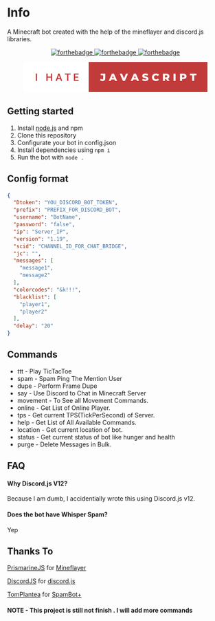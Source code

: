
# Info

A Minecraft bot created with the help of the mineflayer and discord.js libraries.

<p align="center">
  <a href="https://shields.io"><img src="https://img.shields.io/tokei/lines/github/sagxd/SagXDBot?style=for-the-badge&color=brightgreen&cacheSeconds=3600" alt="forthebadge"/>
  </a>
  <a href="https://shields.io"><img src="https://img.shields.io/github/commit-activity/m/sagxd/sagxdbot?style=for-the-badge&color=brightgreen&cacheSeconds=3600" alt="forthebadge"/>
  </a>
  <a href="https://shields.io"><img src="https://custom-icon-badges.demolab.com/github/stars/sagxd/sagxdbot?logo=star&style=for-the-badge&color=brightgreen&cacheSeconds=3600" alt="forthebadge"/>
  </a>
</p>

<p align="center">
  <a href="http://forthebadge.com/"><img src="asset/i-love-javascript.svg" alt="forthebadge"/></a>
</p>

## Getting started
1. Install [node.js](https://nodejs.org/) and npm
2. Clone this repository
3. Configurate your bot in config.json
4. Install dependencies using `npm i`
5. Run the bot with `node .`

## Config format
```json
{
  "Dtoken": "YOU_DISCORD_BOT_TOKEN",
  "prefix": "PREFIX_FOR_DISCORD_BOT",
  "username": "BotName",
  "password": "false",
  "ip": "Server_IP",
  "version": "1.19",
  "scid": "CHANNEL_ID_FOR_CHAT_BRIDGE",
  "jc": "",
  "messages": [
    "message1",
    "message2"
  ],
  "colorcodes": "&k!!!",
  "blacklist": [
    "player1",
    "player2"
  ],
  "delay": "20"
}
```
## Commands

- ttt - Play TicTacToe
- spam - Spam Ping The Mention User
- dupe - Perform Frame Dupe
- say -  Use Discord to Chat in Minecraft Server
- movement - To See all Movement Commands.
- online - Get List of Online Player.
- tps - Get current TPS(TickPerSecond) of Server.
- help - Get List of All Available Commands.
- location - Get current location of bot.
- status - Get current status of bot like hunger and health
- purge - Delete Messages in Bulk.

## FAQ

#### Why Discord.js V12?

Because I am dumb, I accidentially wrote this using Discord.js v12.

#### Does the bot have Whisper Spam?
Yep

## Thanks To
[PrismarineJS](https://github.com/PrismarineJS) for [Mineflayer](https://github.com/PrismarineJS/mineflayer)

[DiscordJS](https://github.com/discordjs/) for [discord.js](https://github.com/discordjs/discord.js/)

[TomPlantea](https://github.com/TomPlaneta/) for [SpamBot+](https://github.com/TomPlaneta/SpamBotPlus)

#### NOTE - This project is still not finish . I will add more commands

